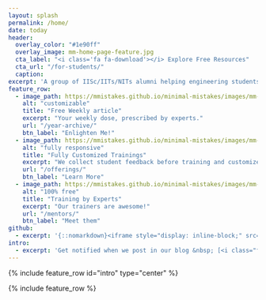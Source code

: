 ```yaml
---
layout: splash
permalink: /home/
date: today
header:
  overlay_color: "#1e90ff"
  overlay_image: mm-home-page-feature.jpg
  cta_label: "<i class='fa fa-download'></i> Explore Free Resources"
  cta_url: "/for-students/"
  caption:
excerpt: 'A group of IISc/IITs/NITs alumni helping engineering students realize their true potential.<br /> <small>Currently offering short-term courses</small><br /><br /> {::nomarkdown}<iframe style="display: inline-block;" src="https://ghbtns.com/github-btn.html?user=demlabs&type=follow&count=true&size=large" frameborder="0" scrolling="0" width="220px" height="30px"></iframe>{:/nomarkdown}'
feature_row:
  - image_path: https://mmistakes.github.io/minimal-mistakes/images/mm-customizable-feature.png
    alt: "customizable"
    title: "Free Weekly article"
    excerpt: "Your weekly dose, prescribed by experts."
    url: "/year-archive/"
    btn_label: "Enlighten Me!"
  - image_path: https://mmistakes.github.io/minimal-mistakes/images/mm-responsive-feature.png
    alt: "fully responsive"
    title: "Fully Customized Trainings"
    excerpt: "We collect student feedback before training and customize as per your needs."
    url: "/offerings/"
    btn_label: "Learn More"
  - image_path: https://mmistakes.github.io/minimal-mistakes/images/mm-free-feature.png
    alt: "100% free"
    title: "Training by Experts"
    excerpt: "Our trainers are awesome!"
    url: "/mentors/"
    btn_label: "Meet them"
github:
  - excerpt: '{::nomarkdown}<iframe style="display: inline-block;" src="https://ghbtns.com/github-btn.html?user=mmistakes&repo=minimal-mistakes&type=star&count=true&size=large" frameborder="0" scrolling="0" width="160px" height="30px"></iframe> <iframe style="display: inline-block;" src="https://ghbtns.com/github-btn.html?user=mmistakes&repo=minimal-mistakes&type=fork&count=true&size=large" frameborder="0" scrolling="0" width="158px" height="30px"></iframe>{:/nomarkdown}'
intro:
  - excerpt: 'Get notified when we post in our blog &nbsp; [<i class="fa fa-twitter"></i> @dem_labs](https://twitter.com/dem_labs){: .btn .btn--twitter}'
---
```


{% include feature_row id="intro" type="center" %}

{% include feature_row %}
